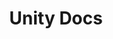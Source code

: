 ---
title: Unity Docs
layout: category
icon: fas fa-stream
order: 3
permalink: categories/unitydocs
---